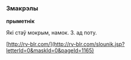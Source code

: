 ### Змакрэлы
**прыметнік**

Які стаў мокрым, намок. З. ад поту.

<a rel="author">[http://rv-blr.com/](http://rv-blr.com/slounik.jsp?letterId=0&maskId=0&pageId=1165)</a>
